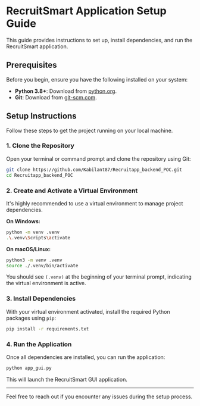 # RecruitSmart Application Setup Guide

This guide provides instructions to set up, install dependencies, and run the RecruitSmart application.

## Prerequisites

Before you begin, ensure you have the following installed on your system:

*   **Python 3.8+**: Download from [python.org](https://www.python.org/downloads/).
*   **Git**: Download from [git-scm.com](https://git-scm.com/downloads).

## Setup Instructions

Follow these steps to get the project running on your local machine.

### 1. Clone the Repository

Open your terminal or command prompt and clone the repository using Git:

```bash
git clone https://github.com/Kabilant87/Recruitapp_backend_POC.git
cd Recruitapp_backend_POC
```

### 2. Create and Activate a Virtual Environment

It's highly recommended to use a virtual environment to manage project dependencies.

**On Windows:**

```bash
python -m venv .venv
.\.venv\Scripts\activate
```

**On macOS/Linux:**

```bash
python3 -m venv .venv
source ./.venv/bin/activate
```

You should see `(.venv)` at the beginning of your terminal prompt, indicating the virtual environment is active.

### 3. Install Dependencies

With your virtual environment activated, install the required Python packages using `pip`:

```bash
pip install -r requirements.txt
```

### 4. Run the Application

Once all dependencies are installed, you can run the application:

```bash
python app_gui.py
```

This will launch the RecruitSmart GUI application.

---

Feel free to reach out if you encounter any issues during the setup process.
